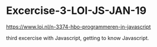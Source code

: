 # Excercise-3-LOI-JS-JAN-19

https://www.loi.nl/n-3374-hbo-programmeren-in-javascript

third excercise with Javascript, getting to know Javascript.

